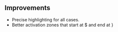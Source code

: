 ## Improvements
* Precise highlighting for all cases.
* Better activation zones that start at $ and end at }